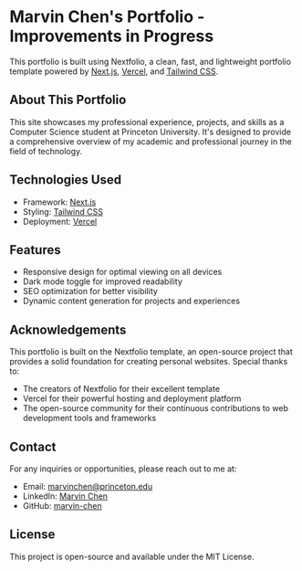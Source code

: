 # Marvin Chen's Portfolio - Improvements in Progress

This portfolio is built using Nextfolio, a clean, fast, and lightweight portfolio template powered by [Next.js](https://nextjs.org/), [Vercel](https://vercel.com/), and [Tailwind CSS](https://tailwindcss.com/).

## About This Portfolio

This site showcases my professional experience, projects, and skills as a Computer Science student at Princeton University. It's designed to provide a comprehensive overview of my academic and professional journey in the field of technology.

## Technologies Used

- Framework: [Next.js](https://nextjs.org/)
- Styling: [Tailwind CSS](https://tailwindcss.com/)
- Deployment: [Vercel](https://vercel.com/)

## Features

- Responsive design for optimal viewing on all devices
- Dark mode toggle for improved readability
- SEO optimization for better visibility
- Dynamic content generation for projects and experiences

## Acknowledgements

This portfolio is built on the Nextfolio template, an open-source project that provides a solid foundation for creating personal websites. Special thanks to:

- The creators of Nextfolio for their excellent template
- Vercel for their powerful hosting and deployment platform
- The open-source community for their continuous contributions to web development tools and frameworks

## Contact

For any inquiries or opportunities, please reach out to me at:

- Email: marvinchen@princeton.edu
- LinkedIn: [Marvin Chen](https://www.linkedin.com/in/marvin-chen-242374218)
- GitHub: [marvin-chen](https://github.com/marvin-chen)

## License

This project is open-source and available under the MIT License.
